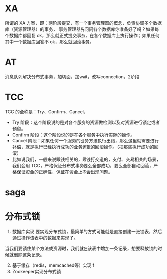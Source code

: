 # XA
所谓的 XA 方案，即：两阶段提交，有一个事务管理器的概念，负责协调多个数据库（资源管理器）的事务，
事务管理器先问问各个数据库你准备好了吗？如果每个数据库都回复 ok，那么就正式提交事务，在各个数据库上执行操作；如果任何其中一个数据库回答不 ok，那么就回滚事务。

# AT
消息队列解决分布式事务，加切面，加wait，改写connection，2阶段


# TCC
TCC 的全称是：Try、Confirm、Cancel。

* Try 阶段：这个阶段说的是对各个服务的资源做检测以及对资源进行锁定或者预留。
* Confirm 阶段：这个阶段说的是在各个服务中执行实际的操作。
* Cancel 阶段：如果任何一个服务的业务方法执行出错，那么这里就需要进行补偿，就是执行已经执行成功的业务逻辑的回滚操作。（把那些执行成功的回滚）
* 比如说我们，一般来说跟钱相关的，跟钱打交道的，支付、交易相关的场景，我们会用 TCC，严格保证分布式事务要么全部成功，要么全部自动回滚，严格保证资金的正确性，保证在资金上不会出现问题。

# saga


# 分布式锁
1. 数据库实现
要实现分布式锁，最简单的方式可能就是直接创建一张锁表，然后通过操作该表中的数据来实现了。

当我们要锁住某个方法或资源时，我们就在该表中增加一条记录，想要释放锁的时候就删除这条记录。

2. 基于缓存（redis，memcached等）实现
f
3. Zookeeper实现分布式锁


